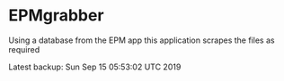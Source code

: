 # EPMgrabber
Using a database from the EPM app this application scrapes the files as required


Latest backup: Sun Sep 15 05:53:02 UTC 2019
